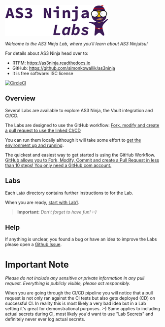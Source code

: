 [![AS3 Ninja Labs](https://github.com/simonkowallik/as3ninjaLabs/raw/master/cicd/_static/ninjalabs.png)](https://github.com/simonkowallik/as3ninjaLabs)

*Welcome to the AS3 Ninja Lab, where you'll learn about AS3 Ninjutsu!*

For details about AS3 Ninja head over to:

- RTFM: <https://as3ninja.readthedocs.io>
- GitHub: <https://github.com/simonkowallik/as3ninja>
- It is free software: ISC license

[![CircleCI](https://circleci.com/gh/simonkowallik/as3ninjaLabs.svg?style=svg)](https://circleci.com/gh/simonkowallik/as3ninjaLabs)

## Overview

Several Labs are available to explore AS3 Ninja, the Vault integration and CI/CD.

The Labs are designed to use the GitHub workflow: [Fork, modify and create a pull request to use the linked CI/CD](GetReady/use_github+cicd.md)

You can run them locally although it will take some effort to [get the environment up and running](GetReady/run_locally.md).

The quickest and easiest way to get started is using the GitHub Workflow. [GitHub allows you to Fork, Modify, Commit and create a Pull Request in less than 10 steps! You only need a GitHub.com account.](https://help.github.com/en/github/managing-files-in-a-repository/editing-files-in-another-users-repository)

## Labs
Each `LabX` directory contains further instructions to for the Lab.

When you are ready, [start with Lab1](Lab1/).

> **Important:** *Don't forget to have fun! :-)*

## Help
If anything is unclear, you found a bug or have an idea to improve the Labs please open a [Github Issue](https://github.com/simonkowallik/as3ninjaLabs/issues).


# Important Note

*Please do not include any sensitive or private information in any pull request. Everything is publicly visible, please act responsibly.*

When you are going through the CI/CD pipeline you will notice that a pull request is not only ran against the CI tests but also gets deployed (CD) on successful CI. In reality this is most likely a very bad idea but in a Lab setting it's great for demonstrational purposes. :-)
Same applies to including actual secrets during CI, most likely you'd want to use "Lab Secrets" and definitely never ever log actual secrets.
